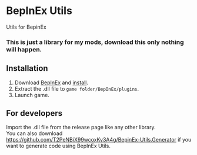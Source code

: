 # BepInEx Utils

Utils for BepinEx

### **This is just a library for my mods, download this only nothing will happen.**

## Installation

1. Download [BepInEx](https://github.com/BepInEx/BepInEx)
   and [install](https://docs.bepinex.dev/articles/user_guide/installation/index.html).
2. Extract the .dll file to `game folder/BepInEx/plugins`.
3. Launch game.

## For developers

Import the .dll file from the release page like any other library.  
You can also download https://github.com/T2PeNBiX99wcoxKv3A4g/BepinEx-Utils.Generator if you want to generate code using
BepInEx Utils.